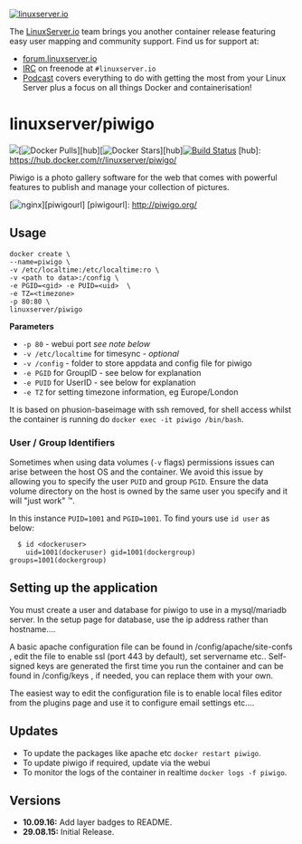 [linuxserverurl]: https://linuxserver.io
[forumurl]: https://forum.linuxserver.io
[ircurl]: https://www.linuxserver.io/index.php/irc/
[podcasturl]: https://www.linuxserver.io/index.php/category/podcast/

[![linuxserver.io](https://www.linuxserver.io/wp-content/uploads/2015/06/linuxserver_medium.png)][linuxserverurl]

The [LinuxServer.io][linuxserverurl] team brings you another container release featuring easy user mapping and community support. Find us for support at:
* [forum.linuxserver.io][forumurl]
* [IRC][ircurl] on freenode at `#linuxserver.io`
* [Podcast][podcasturl] covers everything to do with getting the most from your Linux Server plus a focus on all things Docker and containerisation!

# linuxserver/piwigo
[![](https://images.microbadger.com/badges/image/linuxserver/piwigo.svg)](http://microbadger.com/images/linuxserver/piwigo "Get your own image badge on microbadger.com")[![Docker Pulls](https://img.shields.io/docker/pulls/linuxserver/piwigo.svg)][hub][![Docker Stars](https://img.shields.io/docker/stars/linuxserver/piwigo.svg)][hub][![Build Status](http://jenkins.linuxserver.io:8080/buildStatus/icon?job=Dockers/LinuxServer.io/linuxserver-piwigo)](http://jenkins.linuxserver.io:8080/job/Dockers/job/LinuxServer.io/job/linuxserver-piwigo/)
[hub]: https://hub.docker.com/r/linuxserver/piwigo/

Piwigo is a photo gallery software for the web that comes with powerful features to publish and manage your collection of pictures.

[![nginx](https://raw.githubusercontent.com/linuxserver/docker-templates/master/linuxserver.io/img/piwigo-banner.png)][piwigourl]
[piwigourl]: http://piwigo.org/
## Usage

```
docker create \
--name=piwigo \
-v /etc/localtime:/etc/localtime:ro \
-v <path to data>:/config \
-e PGID=<gid> -e PUID=<uid>  \
-e TZ=<timezone> 
-p 80:80 \
linuxserver/piwigo
```

**Parameters**

* `-p 80` - webui port *see note below*
* `-v /etc/localtime` for timesync - *optional*
* `-v /config` - folder to store appdata and config file for piwigo
* `-e PGID` for GroupID - see below for explanation
* `-e PUID` for UserID - see below for explanation
* `-e TZ` for setting timezone information, eg Europe/London

It is based on phusion-baseimage with ssh removed, for shell access whilst the container is running do `docker exec -it piwigo /bin/bash`.

### User / Group Identifiers

Sometimes when using data volumes (`-v` flags) permissions issues can arise between the host OS and the container. We avoid this issue by allowing you to specify the user `PUID` and group `PGID`. Ensure the data volume directory on the host is owned by the same user you specify and it will "just work" ™.

In this instance `PUID=1001` and `PGID=1001`. To find yours use `id user` as below:

```
  $ id <dockeruser>
    uid=1001(dockeruser) gid=1001(dockergroup) groups=1001(dockergroup)
```

## Setting up the application 

You must create a user and database for piwigo to use in a mysql/mariadb server. In the setup page for database, use the ip address rather than hostname....

A basic apache configuration file can be found in /config/apache/site-confs , edit the file to enable ssl (port 443 by default), set servername etc.. 
Self-signed keys are generated the first time you run the container and can be found in /config/keys , if needed, you can replace them with your own.

The easiest way to edit the configuration file is to enable local files editor from the plugins page and use it to configure email settings etc....


## Updates

* To update the packages like apache etc `docker restart piwigo`.
* To update piwigo if required, update via the webui
* To monitor the logs of the container in realtime `docker logs -f piwigo`.

## Versions

+ **10.09.16:** Add layer badges to README.
+ **29.08.15:** Initial Release.
